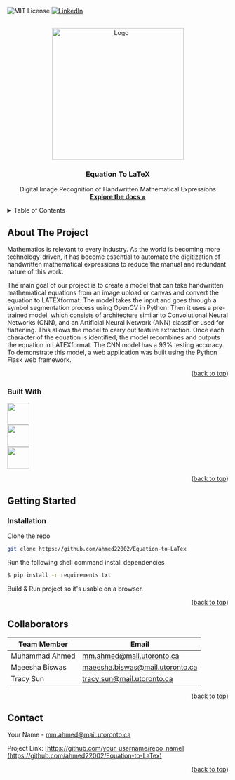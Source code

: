 <!-- Improved compatibility of back to top link: See: https://github.com/othneildrew/Best-README-Template/pull/73 -->
<a name="readme-top"></a>
<!--
*** Thanks for checking out the Best-README-Template. If you have a suggestion
*** that would make this better, please fork the repo and create a pull request
*** or simply open an issue with the tag "enhancement".
*** Don't forget to give the project a star!
*** Thanks again! Now go create something AMAZING! :D
-->



<!-- PROJECT SHIELDS -->
<!--
*** I'm using markdown "reference style" links for readability.
*** Reference links are enclosed in brackets [ ] instead of parentheses ( ).
*** See the bottom of this document for the declaration of the reference variables
*** for contributors-url, forks-url, etc. This is an optional, concise syntax you may use.
*** https://www.markdownguide.org/basic-syntax/#reference-style-links
-->

![MIT License][license-shield]
[![LinkedIn][linkedin-shield]][linkedin-url]



<!-- PROJECT LOGO -->
<br />
<div align="center">
  <a href="https://github.com/ahmed22002">
    <img src="https://cdn.pixabay.com/photo/2022/07/24/05/18/background-7341011_1280.jpg" alt="Logo" width="300">
  </a>

  <h3 align="center">Equation To LaTeX</h3>

  <p align="center">
    Digital Image Recognition of Handwritten Mathematical Expressions
    <br />
    <a href="https://github.com/ahmed22002/Equation-to-LaTex/tree/main/docs"><strong>Explore the docs »</strong></a>
  </p>
</div>



<!-- TABLE OF CONTENTS -->
<details>
  <summary>Table of Contents</summary>
  <ol>
    <li>
      <a href="#about-the-project">About The Project</a>
      <ul>
        <li><a href="#built-with">Built With</a></li>
      </ul>
    </li>
    <li>
      <a href="#getting-started">Getting Started</a>
      <ul>
        <li><a href="#installation">Installation</a></li>
      </ul>
    </li>
    <li><a href="#collaborators">Collaborators</a></li>
    <li><a href="#contact">Contact</a></li>
  </ol>
</details>



<!-- ABOUT THE PROJECT -->
## About The Project

Mathematics is relevant to every industry. As the world is becoming more technology-driven, it has become essential to automate the digitization of handwritten mathematical expressions to reduce the manual and redundant nature of this work.

The main goal of our project is to create a model that can take handwritten mathematical equations from an image upload or canvas and convert the equation to LATEXformat. The model takes the input and goes through a symbol segmentation process using OpenCV in Python. Then it uses a pre-trained model, which consists of architecture similar to Convolutional Neural Networks (CNN), and an Artificial Neural Network (ANN) classifier used for flattening. This allows the model to carry out feature extraction. Once each character of the equation is identified, the model recombines and outputs the equation in LATEXformat. The CNN model has a 93% testing accuracy. To demonstrate this model, a web application was built using the Python Flask web framework.


<p align="right">(<a href="#readme-top">back to top</a>)</p>



### Built With
<img src="https://upload.wikimedia.org/wikipedia/commons/f/f8/Python_logo_and_wordmark.svg" style="height: 50px;"/>
</br>
<img src="https://upload.wikimedia.org/wikipedia/commons/c/c6/PyTorch_logo_black.svg" style="height: 50px;"/>
 </br>
<img src="https://upload.wikimedia.org/wikipedia/commons/3/3c/Flask_logo.svg" style="height: 50px;"/>
<p align="right">(<a href="#readme-top">back to top</a>)</p>



<!-- GETTING STARTED -->
## Getting Started

### Installation

Clone the repo
   ```sh
   git clone https://github.com/ahmed22002/Equation-to-LaTex
   ```
Run the following shell command install dependencies
   ```sh
   $ pip install -r requirements.txt
   ```
Build & Run project so it's usable on a browser.
<p align="right">(<a href="#readme-top">back to top</a>)</p>




## Collaborators

| Team Member    | Email                           |
| -------------- | ------------------------------- |
| Muhammad Ahmed | mm.ahmed@mail.utoronto.ca       |
| Maeesha Biswas | maeesha.biswas@mail.utoronto.ca |
| Tracy Sun      | tracy.sun@mail.utoronto.ca      |



<p align="right">(<a href="#readme-top">back to top</a>)</p>



<!-- CONTACT -->
## Contact

Your Name - mm.ahmed@mail.utoronto.ca

Project Link: [https://github.com/your_username/repo_name](https://github.com/ahmed22002/Equation-to-LaTex)

<p align="right">(<a href="#readme-top">back to top</a>)</p>



<!-- MARKDOWN LINKS & IMAGES -->
<!-- https://www.markdownguide.org/basic-syntax/#reference-style-links -->
[license-shield]: https://img.shields.io/github/license/othneildrew/Best-README-Template.svg?style=for-the-badge
[license-url]: https://github.com/othneildrew/Best-README-Template/blob/master/LICENSE.txt
[linkedin-shield]: https://img.shields.io/badge/-LinkedIn-black.svg?style=for-the-badge&logo=linkedin&colorB=555
[linkedin-url]: https://linkedin.com/in/mm-ahmed
[product-screenshot]: images/screenshot.png
